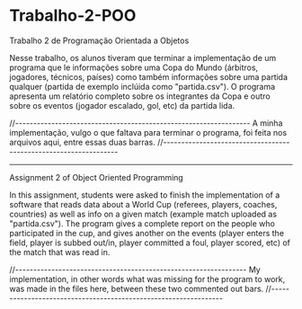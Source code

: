 # Trabalho-2-POO

Trabalho 2 de Programação Orientada a Objetos

Nesse trabalho, os alunos tiveram que terminar a implementação de um programa que le informações sobre uma Copa do Mundo (árbitros, jogadores, técnicos, países) como também informações sobre uma partida qualquer (partida de exemplo inclúida como "partida.csv"). O programa apresenta um relatório completo sobre os integrantes da Copa e outro sobre os eventos (jogador escalado, gol, etc) da partida lida.

//-----------------------------------------------------------------
A minha implementação, vulgo o que faltava para terminar o programa, foi feita nos arquivos aqui, entre essas duas barras.
//-----------------------------------------------------------------

----------------------------------------------------------------------------------------------------------------

Assignment 2 of Object Oriented Programming

In this assignment, students were asked to finish the implementation of a software that reads data about a World Cup (referees, players, coaches, countries) as well as info on a given match (example match uploaded as "partida.csv"). The program gives a complete report on the people who participated in the cup, and gives another on the events (player enters the field, player is subbed out/in, player committed a foul, player scored, etc) of the match that was read in.

//----------------------------------------------------------------
My implementation, in other words what was missing for the program to work, was made in the files here, between these two commented out bars.
//----------------------------------------------------------------
